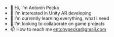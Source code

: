 - 👋 Hi, I’m Antonín Pecka
- 👀 I’m interested in Unity AR developing
- 🌱 I’m currently learning everything, what I need
- 💞️ I’m looking to collaborate on game projects
- 📫 How to reach me entonypecka@gmail.com

<!---
Rountman/Rountman is a ✨ special ✨ repository because its `README.md` (this file) appears on your GitHub profile.
You can click the Preview link to take a look at your changes.
--->
